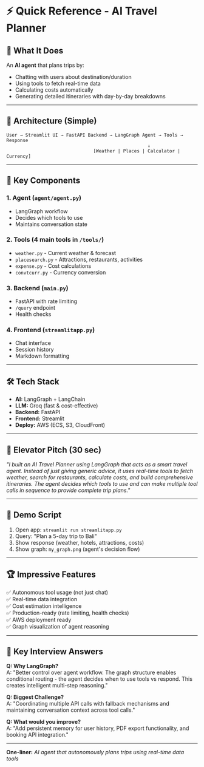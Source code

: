 # ⚡ Quick Reference - AI Travel Planner

## 🎯 What It Does
An **AI agent** that plans trips by:
- Chatting with users about destination/duration
- Using tools to fetch real-time data
- Calculating costs automatically
- Generating detailed itineraries with day-by-day breakdowns

---

## 📐 Architecture (Simple)
```
User → Streamlit UI → FastAPI Backend → LangGraph Agent → Tools → Response
                                                    ↓
                                [Weather | Places | Calculator | Currency]
```

---

## 🔑 Key Components

### 1. **Agent** (`agent/agent.py`)
- LangGraph workflow
- Decides which tools to use
- Maintains conversation state

### 2. **Tools** (4 main tools in `/tools/`)
- `weather.py` - Current weather & forecast
- `placesearch.py` - Attractions, restaurants, activities
- `expense.py` - Cost calculations
- `convtcurr.py` - Currency conversion

### 3. **Backend** (`main.py`)
- FastAPI with rate limiting
- `/query` endpoint
- Health checks

### 4. **Frontend** (`streamlitapp.py`)
- Chat interface
- Session history
- Markdown formatting

---

## 🛠 Tech Stack
- **AI:** LangGraph + LangChain
- **LLM:** Groq (fast & cost-effective)
- **Backend:** FastAPI
- **Frontend:** Streamlit
- **Deploy:** AWS (ECS, S3, CloudFront)

---

## 💬 Elevator Pitch (30 sec)
*"I built an AI Travel Planner using LangGraph that acts as a smart travel agent. Instead of just giving generic advice, it uses real-time tools to fetch weather, search for restaurants, calculate costs, and build comprehensive itineraries. The agent decides which tools to use and can make multiple tool calls in sequence to provide complete trip plans."*

---

## 🎤 Demo Script
1. Open app: `streamlit run streamlitapp.py`
2. Query: "Plan a 5-day trip to Bali"
3. Show response (weather, hotels, attractions, costs)
4. Show graph: `my_graph.png` (agent's decision flow)

---

## 🏆 Impressive Features
✅ Autonomous tool usage (not just chat)  
✅ Real-time data integration  
✅ Cost estimation intelligence  
✅ Production-ready (rate limiting, health checks)  
✅ AWS deployment ready  
✅ Graph visualization of agent reasoning  

---

## 📝 Key Interview Answers

**Q: Why LangGraph?**  
A: "Better control over agent workflow. The graph structure enables conditional routing - the agent decides when to use tools vs respond. This creates intelligent multi-step reasoning."

**Q: Biggest Challenge?**  
A: "Coordinating multiple API calls with fallback mechanisms and maintaining conversation context across tool calls."

**Q: What would you improve?**  
A: "Add persistent memory for user history, PDF export functionality, and booking API integration."

---

**One-liner:** *AI agent that autonomously plans trips using real-time data tools*

